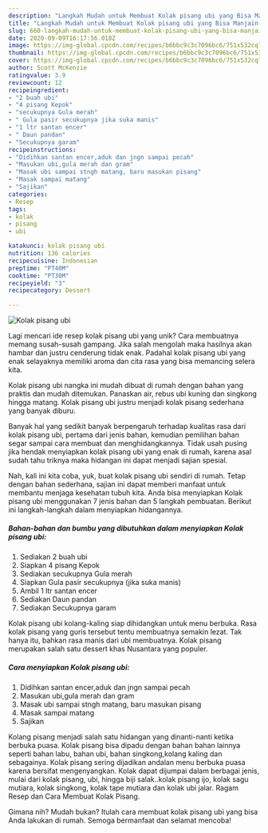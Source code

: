 ```yaml
---
description: "Langkah Mudah untuk Membuat Kolak pisang ubi yang Bisa Manjain Lidah"
title: "Langkah Mudah untuk Membuat Kolak pisang ubi yang Bisa Manjain Lidah"
slug: 660-langkah-mudah-untuk-membuat-kolak-pisang-ubi-yang-bisa-manjain-lidah
date: 2020-09-09T16:17:56.018Z
image: https://img-global.cpcdn.com/recipes/b6bbc9c3c7096bc6/751x532cq70/kolak-pisang-ubi-foto-resep-utama.jpg
thumbnail: https://img-global.cpcdn.com/recipes/b6bbc9c3c7096bc6/751x532cq70/kolak-pisang-ubi-foto-resep-utama.jpg
cover: https://img-global.cpcdn.com/recipes/b6bbc9c3c7096bc6/751x532cq70/kolak-pisang-ubi-foto-resep-utama.jpg
author: Scott McKenzie
ratingvalue: 3.9
reviewcount: 12
recipeingredient:
- "2 buah ubi"
- "4 pisang Kepok"
- "secukupnya Gula merah"
- " Gula pasir secukupnya jika suka manis"
- "1 ltr santan encer"
- " Daun pandan"
- "Secukupnya garam"
recipeinstructions:
- "Didihkan santan encer,aduk dan jngn sampai pecah"
- "Masukan ubi,gula merah dan gram"
- "Masak ubi sampai stngh matang, baru masukan pisang"
- "Masak sampai matang"
- "Sajikan"
categories:
- Resep
tags:
- kolak
- pisang
- ubi

katakunci: kolak pisang ubi 
nutrition: 136 calories
recipecuisine: Indonesian
preptime: "PT40M"
cooktime: "PT30M"
recipeyield: "3"
recipecategory: Dessert

---
```



![Kolak pisang ubi](https://img-global.cpcdn.com/recipes/b6bbc9c3c7096bc6/751x532cq70/kolak-pisang-ubi-foto-resep-utama.jpg)

Lagi mencari ide resep kolak pisang ubi yang unik? Cara membuatnya memang susah-susah gampang. Jika salah mengolah maka hasilnya akan hambar dan justru cenderung tidak enak. Padahal kolak pisang ubi yang enak selayaknya memiliki aroma dan cita rasa yang bisa memancing selera kita.

Kolak pisang ubi nangka ini mudah dibuat di rumah dengan bahan yang praktis dan mudah ditemukan. Panaskan air, rebus ubi kuning dan singkong hingga matang. Kolak pisang ubi justru menjadi kolak pisang sederhana yang banyak diburu.

Banyak hal yang sedikit banyak berpengaruh terhadap kualitas rasa dari kolak pisang ubi, pertama dari jenis bahan, kemudian pemilihan bahan segar sampai cara membuat dan menghidangkannya. Tidak usah pusing jika hendak menyiapkan kolak pisang ubi yang enak di rumah, karena asal sudah tahu triknya maka hidangan ini dapat menjadi sajian spesial.


Nah, kali ini kita coba, yuk, buat kolak pisang ubi sendiri di rumah. Tetap dengan bahan sederhana, sajian ini dapat memberi manfaat untuk membantu menjaga kesehatan tubuh kita. Anda bisa menyiapkan Kolak pisang ubi menggunakan 7 jenis bahan dan 5 langkah pembuatan. Berikut ini langkah-langkah dalam menyiapkan hidangannya.

<!--inarticleads1-->

##### Bahan-bahan dan bumbu yang dibutuhkan dalam menyiapkan Kolak pisang ubi:

1. Sediakan 2 buah ubi
1. Siapkan 4 pisang Kepok
1. Sediakan secukupnya Gula merah
1. Siapkan  Gula pasir secukupnya (jika suka manis)
1. Ambil 1 ltr santan encer
1. Sediakan  Daun pandan
1. Sediakan Secukupnya garam


Kolak pisang ubi kolang-kaling siap dihidangkan untuk menu berbuka. Rasa kolak pisang yang guris tersebut tentu membuatnya semakin lezat. Tak hanya itu, bahkan rasa manis dari ubi membuatnya. Kolak pisang merupakan salah satu dessert khas Nusantara yang populer. 

<!--inarticleads2-->

##### Cara menyiapkan Kolak pisang ubi:

1. Didihkan santan encer,aduk dan jngn sampai pecah
1. Masukan ubi,gula merah dan gram
1. Masak ubi sampai stngh matang, baru masukan pisang
1. Masak sampai matang
1. Sajikan


Kolang pisang menjadi salah satu hidangan yang dinanti-nanti ketika berbuka puasa. Kolak pisang bisa dipadu dengan bahan bahan lainnya seperti bahan labu, bahan ubi, bahan singkong,kolang kaling dan sebagainya. Kolak pisang sering dijadikan andalan menu berbuka puasa karena bersifat mengenyangkan. Kolak dapat dijumpai dalam berbagai jenis, mulai dari kolak pisang, ubi, hingga biji salak..kolak pisang ijo, kolak sagu mutiara, kolak singkong, kolak tape mutiara dan kolak ubi jalar. Ragam Resep dan Cara Membuat Kolak Pisang. 

Gimana nih? Mudah bukan? Itulah cara membuat kolak pisang ubi yang bisa Anda lakukan di rumah. Semoga bermanfaat dan selamat mencoba!

